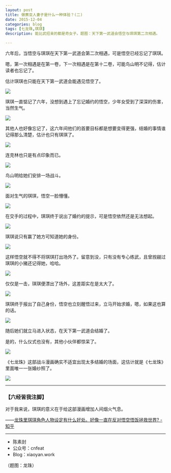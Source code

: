 ```yaml
---
layout: post
title: 做赛亚人妻子是什么一种体验？(二)
date: 2015-12-04
categories: blog
tags: [七龙珠,琪琪]
description: 能比武招亲的都是奇女子。题图：天下第一武道会悟空与琪琪第二次相遇。

---
```


六年后，当悟空与琪琪在天下第一武道会第二次相遇，可是悟空已经忘记了琪琪。

嗯，第一次相遇是在第一卷，下一次相遇是在第十二卷，可能鸟山明不记得，估计读者也忘记了。

估计琪琪也只能在天下第一武道会能遇见悟空了。

![](http://openmindclub.qiniudn.com/team/cnfeat/image/dragonball_chihi_10.jpg)

琪琪一直惦记了六年，没想到遇上了忘记婚约的悟空，少年女受到了深深的伤害，当然生气。

![](http://openmindclub.qiniudn.com/team/cnfeat/image/dragonball_chihi_11.jpg)

其他人也好像忘记了，这六年间他们的首要目标都是想要变得更强，结婚的事情谁记得那么清楚，估计也只有琪琪了。


![](http://openmindclub.qiniudn.com/team/cnfeat/image/dragonball_chihi_12.jpg)

连克林也只是有点印象而已。

![](http://openmindclub.qiniudn.com/team/cnfeat/image/dragonball_chihi_13.jpg)

鸟山明给她们安排一场战斗。

![](http://openmindclub.qiniudn.com/team/cnfeat/image/dragonball_chihi_14.jpg)

面对生气的琪琪，悟空一脸懵懂。

![](http://openmindclub.qiniudn.com/team/cnfeat/image/dragonball_chihi_15.jpg)

在交手的过程中，琪琪终于说出了婚约的提示，可是悟空依然还是无法想起。

![](http://openmindclub.qiniudn.com/team/cnfeat/image/dragonball_chihi_16.jpg)

琪琪说只有赢了她方可知道她的身份。

![](http://openmindclub.qiniudn.com/team/cnfeat/image/dragonball_chihi_17_0.jpg)

这样悟空就不得不将琪琪打出场外了。留意到没，只有没有专心练武，且曾觊觎过琪琪的小猪还记得她，哈哈。

![](http://openmindclub.qiniudn.com/team/cnfeat/image/dragonball_chihi_17_3.jpg)

仅仅是一击，琪琪便漂出了场外，这差距实在是太大了。

![](http://openmindclub.qiniudn.com/team/cnfeat/image/dragonball_chihi_17_4.jpg)


琪琪终于报出了自己身份，悟空也立刻醒悟过来，立马开始求婚，嗯，如果这也算的话。

![](http://openmindclub.qiniudn.com/team/cnfeat/image/dragonball_chihi_18.jpg)

随后她们就立马进入状态，在天下第一武道会结婚了。

是的，什么仪式也没有，其他小伙伴都惊呆了。

![](http://openmindclub.qiniudn.com/team/cnfeat/image/dragonball_chihi_19.jpg)

《七龙珠》这部战斗漫画确实不适宜出现太多结婚的场面，这估计就是《七龙珠》里面唯一一张婚纱照了。

![](http://openmindclub.qiniudn.com/team/cnfeat/image/dragonball_chihi_20.jpg)



----

### **【六经皆我注脚】**


对于我来说，琪琪的意义在于给这部漫画增加人间烟火气息。

——[龙珠里琪琪角色人物设定有什么好处。好像一直在反对悟空悟饭拯救世界? - 知乎](https://www.zhihu.com/question/27776290)



----

- 陈素封
- 公众号：cnfeat
- Blog：xiaoyan.work

（题图：龙珠）

